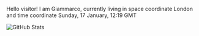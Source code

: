 Hello visitor! I am Giammarco, currently living in space coordinate London and time coordinate Sunday, 17 January, 12:19 GMT

![GitHub Stats](https://github-readme-stats.vercel.app/api?username=grcasanova)

